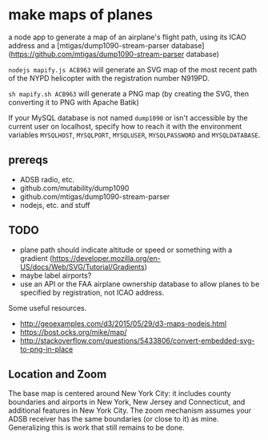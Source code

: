 make maps of planes
===================

a node app to generate a map of an airplane's flight path, using its ICAO address and a [mtigas/dump1090-stream-parser database](https://github.com/mtigas/dump1090-stream-parser database)

`nodejs mapify.js ACB963` will generate an SVG map of the most recent path of the NYPD helicopter with the registration number N919PD.

`sh mapify.sh ACB963` will generate a PNG map (by creating the SVG, then converting it to PNG with Apache Batik)

If your MySQL database is not named `dump1090` or isn't accessible by the current user on localhost, specify how to reach it with the environment variables `MYSQLHOST`, `MYSQLPORT`, `MYSQLUSER`, `MYSQLPASSWORD` and `MYSQLDATABASE`.

prereqs
-------

  - ADSB radio, etc.
  - github.com/mutability/dump1090
  - github.com/mtigas/dump1090-stream-parser
  - nodejs, etc. and stuff


TODO
----

  - plane path should indicate altitude or speed or something with a gradient (https://developer.mozilla.org/en-US/docs/Web/SVG/Tutorial/Gradients)
  - maybe label airports?
  - use an API or the FAA airplane ownership database to allow planes to be specified by registration, not ICAO address.


Some useful resources.
- http://geoexamples.com/d3/2015/05/29/d3-maps-nodejs.html
- https://bost.ocks.org/mike/map/
- http://stackoverflow.com/questions/5433806/convert-embedded-svg-to-png-in-place


Location and Zoom
-----------------

The base map is centered around New York City: it includes county boundaries and airports in New York, New Jersey and Connecticut, and additional features in New York City. The zoom mechanism assumes your ADSB receiver has the same boundaries (or close to it) as mine. Generalizing this is work that still remains to be done.